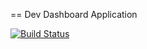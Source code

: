 == Dev Dashboard Application

[![Build Status](https://secure.travis-ci.org/prasann/dashboard.png)](http://travis-ci.org/prasann/dashboard)
